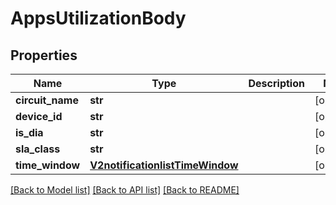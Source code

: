 # AppsUtilizationBody

## Properties
Name | Type | Description | Notes
------------ | ------------- | ------------- | -------------
**circuit_name** | **str** |  | [optional] 
**device_id** | **str** |  | [optional] 
**is_dia** | **str** |  | [optional] 
**sla_class** | **str** |  | [optional] 
**time_window** | [**V2notificationlistTimeWindow**](V2notificationlistTimeWindow.md) |  | [optional] 

[[Back to Model list]](../README.md#documentation-for-models) [[Back to API list]](../README.md#documentation-for-api-endpoints) [[Back to README]](../README.md)

